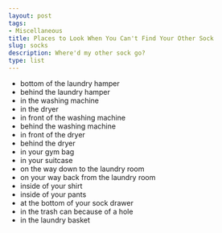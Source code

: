 ```yaml
---
layout: post
tags:
- Miscellaneous
title: Places to Look When You Can't Find Your Other Sock
slug: socks
description: Where'd my other sock go?
type: list
---
```


* bottom of the laundry hamper
* behind the laundry hamper
* in the washing machine
* in the dryer
* in front of the washing machine
* behind the washing machine 
* in front of the dryer
* behind the dryer
* in your gym bag
* in your suitcase
* on the way down to the laundry room
* on your way back from the laundry room
* inside of your shirt
* inside of your pants
* at the bottom of your sock drawer
* in the trash can because of a hole
* in the laundry basket